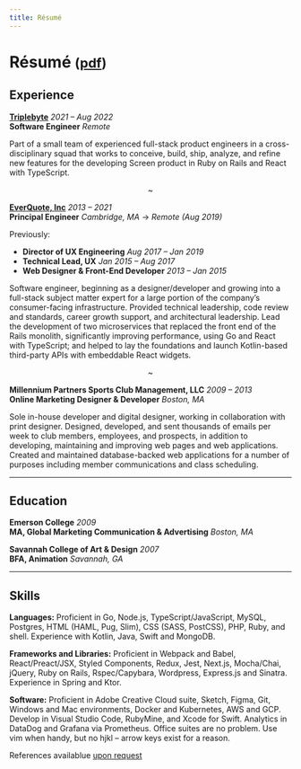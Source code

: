 ```yaml
---
title: Résumé
---
```


# Résumé <small>([pdf](/images/2022-08-resume-ben-saufley.pdf))</small>

## Experience

**[Triplebyte](https://triplebyte.com)** _2021 – Aug 2022_  
**Software Engineer** _Remote_

Part of a small team of experienced full-stack product engineers in a cross-disciplinary squad that works to conceive, build, ship, analyze, and refine new features for the developing Screen product in Ruby on Rails and React with TypeScript.

<p style="text-align: center;">~</p>

**[EverQuote, Inc](https://everquote.com)** _2013 – 2021_  
**Principal Engineer** _Cambridge, MA_ &rarr; _Remote (Aug 2019)_

Previously:

- **Director of UX Engineering** _Aug 2017 – Jan 2019_
- **Technical Lead, UX** _Jan 2015 – Aug 2017_
- **Web Designer & Front-End Developer** _2013 – Jan 2015_

Software engineer, beginning as a designer/developer and growing into a full-stack subject matter expert for a large portion of the company’s consumer-facing infrastructure. Provided technical leadership, code review and standards, career growth support, and architectural leadership. Lead the development of two microservices that replaced the front end of the Rails monolith, significantly improving performance, using Go and React with TypeScript; and helped to lay the foundations and launch Kotlin-based third-party APIs with embeddable React widgets.

<p style="text-align: center;">~</p>

**Millennium Partners Sports Club Management, LLC** _2009 – 2013_  
**Online Marketing Designer & Developer** _Boston, MA_

Sole in-house developer and digital designer, working in collaboration with print designer. Designed, developed, and sent thousands of emails per week to club members, employees, and prospects, in addition to developing, maintaining and improving web pages and web applications. Created and maintained database-backed web applications for a number of purposes including member communications and class scheduling.

---

## Education

**Emerson College** _2009_  
**MA, Global Marketing Communication & Advertising** _Boston, MA_

**Savannah College of Art & Design** _2007_  
**BFA, Animation** _Savannah, GA_

---

## Skills

**Languages:** Proficient in Go, Node.js, TypeScript/JavaScript, MySQL, Postgres, HTML (HAML, Pug, Slim), CSS (SASS, PostCSS), PHP, Ruby, and shell. Experience with Kotlin, Java, Swift and MongoDB.

**Frameworks and Libraries:** Proficient in Webpack and Babel, React/Preact/JSX, Styled Components, Redux, Jest, Next.js, Mocha/Chai, jQuery, Ruby on Rails, Rspec/Capybara, Wordpress, Express.js and Sinatra. Experience in Spring and Ktor.

**Software:** Proficient in Adobe Creative Cloud suite, Sketch, Figma, Git, Windows and Mac environments, Docker and Kubernetes, AWS and GCP. Develop in Visual Studio Code, RubyMine, and Xcode for Swift. Analytics in DataDog and Grafana via Prometheus. Office suites are no problem. Use vim when handy, but no hjkl – arrow keys exist for a reason.

References availablue [upon request](/contact)
